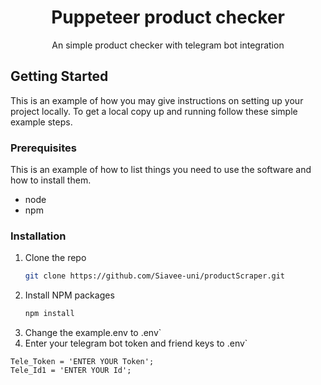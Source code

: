 <p align="center">
  <h1 align="center">Puppeteer product checker</h1>

  <p align="center">
   An simple product checker with telegram bot integration
  </p>
</p>

<!-- GETTING STARTED -->
## Getting Started

This is an example of how you may give instructions on setting up your project locally.
To get a local copy up and running follow these simple example steps.

### Prerequisites

This is an example of how to list things you need to use the software and how to install them.
* node
* npm

### Installation

1. Clone the repo
   ```sh
   git clone https://github.com/Siavee-uni/productScraper.git
   ```
2. Install NPM packages
   ```sh
   npm install
   ```
3. Change the example.env to .env`
4. Enter your telegram bot token and friend keys to .env`
```JS
Tele_Token = 'ENTER YOUR Token';
Tele_Id1 = 'ENTER YOUR Id';
```
